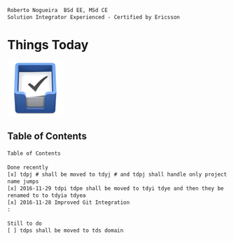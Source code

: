 ```
Roberto Nogueira  BSd EE, MSd CE
Solution Integrator Experienced - Certified by Ericsson
```

# Things Today

![ebook_cover](images/things.png)

## Table of Contents

```
Table of Contents

Done recently
[x] tdpj # shall be moved to tdyj # and tdpj shall handle only project name jumps
[x] 2016-11-29 tdpi tdpe shall be moved to tdyi tdye and then they be renamed to to tdyia tdyea 
[x] 2016-11-28 Improved Git Integration
:

Still to do
[ ] tdps shall be moved to tds domain
```
